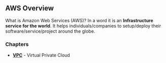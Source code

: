 ## AWS Overview 

What is Amazon Web Services (AWS)? In a word it is an __Infrastructure service for the world__. It helps individuals/companies to setup/deploy their software/service/project around the globe. 

### Chapters

* __[VPC](vpc-amazon-virtual-private-cloud.md)__ - Virtual Private Cloud